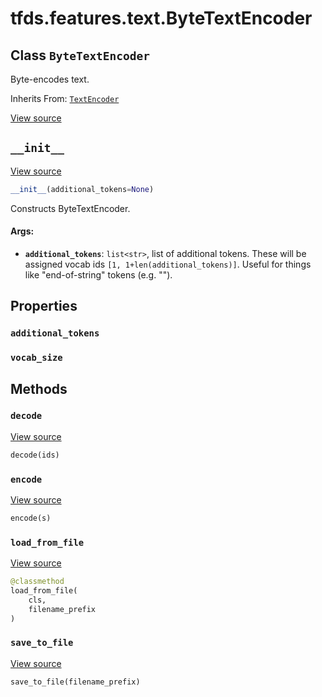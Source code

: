 <div itemscope itemtype="http://developers.google.com/ReferenceObject">
<meta itemprop="name" content="tfds.features.text.ByteTextEncoder" />
<meta itemprop="path" content="Stable" />
<meta itemprop="property" content="additional_tokens"/>
<meta itemprop="property" content="vocab_size"/>
<meta itemprop="property" content="__init__"/>
<meta itemprop="property" content="decode"/>
<meta itemprop="property" content="encode"/>
<meta itemprop="property" content="load_from_file"/>
<meta itemprop="property" content="save_to_file"/>
</div>

# tfds.features.text.ByteTextEncoder

## Class `ByteTextEncoder`

Byte-encodes text.

Inherits From: [`TextEncoder`](../../../tfds/features/text/TextEncoder.md)

<a target="_blank" href="https://github.com/tensorflow/datasets/tree/master/tensorflow_datasets/core/features/text/text_encoder.py">View
source</a>

<!-- Placeholder for "Used in" -->


<h2 id="__init__"><code>__init__</code></h2>

<a target="_blank" href="https://github.com/tensorflow/datasets/tree/master/tensorflow_datasets/core/features/text/text_encoder.py">View
source</a>

``` python
__init__(additional_tokens=None)
```

Constructs ByteTextEncoder.

#### Args:

*   <b>`additional_tokens`</b>: `list<str>`, list of additional tokens. These
    will be assigned vocab ids `[1, 1+len(additional_tokens)]`. Useful for
    things like "end-of-string" tokens (e.g. "<EOS>").

## Properties

<h3 id="additional_tokens"><code>additional_tokens</code></h3>

<h3 id="vocab_size"><code>vocab_size</code></h3>

## Methods

<h3 id="decode"><code>decode</code></h3>

<a target="_blank" href="https://github.com/tensorflow/datasets/tree/master/tensorflow_datasets/core/features/text/text_encoder.py">View
source</a>

``` python
decode(ids)
```

<h3 id="encode"><code>encode</code></h3>

<a target="_blank" href="https://github.com/tensorflow/datasets/tree/master/tensorflow_datasets/core/features/text/text_encoder.py">View
source</a>

``` python
encode(s)
```

<h3 id="load_from_file"><code>load_from_file</code></h3>

<a target="_blank" href="https://github.com/tensorflow/datasets/tree/master/tensorflow_datasets/core/features/text/text_encoder.py">View
source</a>

``` python
@classmethod
load_from_file(
    cls,
    filename_prefix
)
```

<h3 id="save_to_file"><code>save_to_file</code></h3>

<a target="_blank" href="https://github.com/tensorflow/datasets/tree/master/tensorflow_datasets/core/features/text/text_encoder.py">View
source</a>

``` python
save_to_file(filename_prefix)
```
